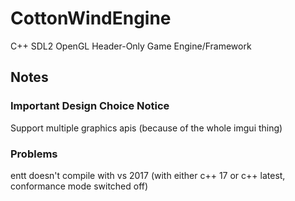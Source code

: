 # CottonWindEngine
C++ SDL2 OpenGL Header-Only Game Engine/Framework
## Notes
### Important Design Choice Notice
Support multiple graphics apis (because of the whole imgui thing)
### Problems
entt doesn't compile with vs 2017 (with either c++ 17 or c++ latest, conformance mode switched off)